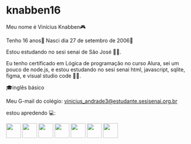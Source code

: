 # knabben16

Meu nome é Vinícius Knabben🎮

Tenho 16 anos🎈
Nasci dia 27 de setembro de 2006🎈

Estou estudando no sesi senai de São José 👨‍🎓.
  
Eu tenho certificado em Lógica de programação no curso Alura, sei um pouco de node.js, e estou estudando no sesi senai html, javascript, sqlite, figma, e visual studio code 👨‍💻.

🎓inglês básico
  
  Meu G-mail do colégio: vinicius_andrade3@estudante.sesisenai.org.br
  

estou apredendo 💻:

<img src="https://cdn.jsdelivr.net/gh/devicons/devicon/icons/vscode/vscode-original-wordmark.svg" height="40" width="40"/>
<img src="https://cdn.jsdelivr.net/gh/devicons/devicon/icons/figma/figma-original.svg" height="40" width="40"/>
<img src="https://cdn.jsdelivr.net/gh/devicons/devicon/icons/github/github-original-wordmark.svg" height="40" width="40"/>
<img src="https://cdn.jsdelivr.net/gh/devicons/devicon/icons/javascript/javascript-original.svg" height="40" width="40"/>
<img src="https://cdn.jsdelivr.net/gh/devicons/devicon/icons/linux/linux-original.svg" height="40" width="40"/>
<img src="https://cdn.jsdelivr.net/gh/devicons/devicon/icons/nodejs/nodejs-original-wordmark.svg" height="40" width="40"/>
<img src="https://cdn.jsdelivr.net/gh/devicons/devicon/icons/sqlite/sqlite-original-wordmark.svg" height="40" width="40"/>
